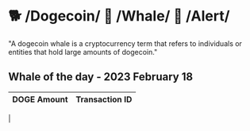 # 🐕 /Dogecoin/ 🐳 /Whale/ 🚨 /Alert/
"A dogecoin whale is a cryptocurrency term that refers to individuals or entities that hold large amounts of dogecoin."


Whale of the day - 2023 February 18
----

|DOGE Amount|Transaction ID|
|---|--:|
|